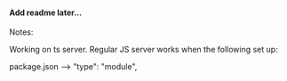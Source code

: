 #### Add readme later...

Notes:

Working on ts server. Regular JS server works when the following set up:

package.json --> "type": "module",
